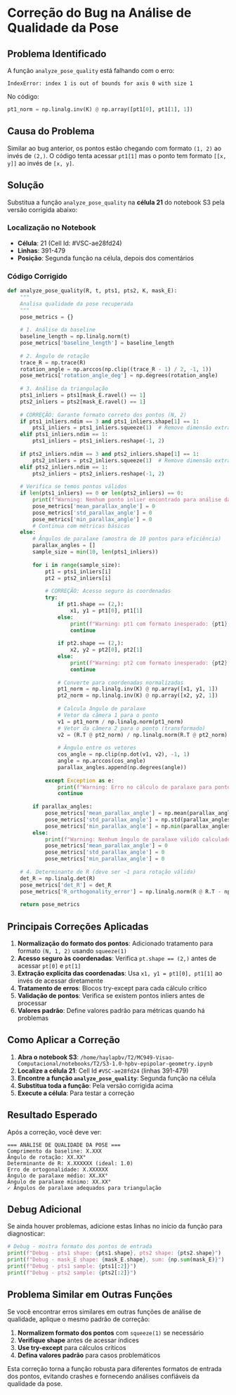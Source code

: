 # Correção do Bug na Análise de Qualidade da Pose

## Problema Identificado

A função `analyze_pose_quality` está falhando com o erro:
```
IndexError: index 1 is out of bounds for axis 0 with size 1
```

No código:
```python
pt1_norm = np.linalg.inv(K) @ np.array([pt1[0], pt1[1], 1])
```

## Causa do Problema

Similar ao bug anterior, os pontos estão chegando com formato `(1, 2)` ao invés de `(2,)`. O código tenta acessar `pt1[1]` mas o ponto tem formato `[[x, y]]` ao invés de `[x, y]`.

## Solução

Substitua a função `analyze_pose_quality` na **célula 21** do notebook S3 pela versão corrigida abaixo:

### Localização no Notebook

- **Célula**: 21 (Cell Id: #VSC-ae28fd24)
- **Linhas**: 391-479
- **Posição**: Segunda função na célula, depois dos comentários

### Código Corrigido

```python
def analyze_pose_quality(R, t, pts1, pts2, K, mask_E):
    """
    Analisa qualidade da pose recuperada
    """
    pose_metrics = {}
    
    # 1. Análise da baseline
    baseline_length = np.linalg.norm(t)
    pose_metrics['baseline_length'] = baseline_length
    
    # 2. Ângulo de rotação
    trace_R = np.trace(R)
    rotation_angle = np.arccos(np.clip((trace_R - 1) / 2, -1, 1))
    pose_metrics['rotation_angle_deg'] = np.degrees(rotation_angle)
    
    # 3. Análise da triangulação
    pts1_inliers = pts1[mask_E.ravel() == 1]
    pts2_inliers = pts2[mask_E.ravel() == 1]
    
    # CORREÇÃO: Garante formato correto dos pontos (N, 2)
    if pts1_inliers.ndim == 3 and pts1_inliers.shape[1] == 1:
        pts1_inliers = pts1_inliers.squeeze(1)  # Remove dimensão extra
    elif pts1_inliers.ndim == 1:
        pts1_inliers = pts1_inliers.reshape(-1, 2)
    
    if pts2_inliers.ndim == 3 and pts2_inliers.shape[1] == 1:
        pts2_inliers = pts2_inliers.squeeze(1)  # Remove dimensão extra
    elif pts2_inliers.ndim == 1:
        pts2_inliers = pts2_inliers.reshape(-1, 2)
    
    # Verifica se temos pontos válidos
    if len(pts1_inliers) == 0 or len(pts2_inliers) == 0:
        print(f"Warning: Nenhum ponto inlier encontrado para análise da pose")
        pose_metrics['mean_parallax_angle'] = 0
        pose_metrics['std_parallax_angle'] = 0
        pose_metrics['min_parallax_angle'] = 0
        # Continua com métricas básicas
    else:
        # Ângulos de paralaxe (amostra de 10 pontos para eficiência)
        parallax_angles = []
        sample_size = min(10, len(pts1_inliers))
        
        for i in range(sample_size):
            pt1 = pts1_inliers[i]
            pt2 = pts2_inliers[i]
            
            # CORREÇÃO: Acesso seguro às coordenadas
            try:
                if pt1.shape == (2,):
                    x1, y1 = pt1[0], pt1[1]
                else:
                    print(f"Warning: pt1 com formato inesperado: {pt1}, shape: {pt1.shape}")
                    continue
                    
                if pt2.shape == (2,):
                    x2, y2 = pt2[0], pt2[1]
                else:
                    print(f"Warning: pt2 com formato inesperado: {pt2}, shape: {pt2.shape}")
                    continue
                
                # Converte para coordenadas normalizadas
                pt1_norm = np.linalg.inv(K) @ np.array([x1, y1, 1])
                pt2_norm = np.linalg.inv(K) @ np.array([x2, y2, 1])
                
                # Calcula ângulo de paralaxe
                # Vetor da câmera 1 para o ponto
                v1 = pt1_norm / np.linalg.norm(pt1_norm)
                # Vetor da câmera 2 para o ponto (transformado)
                v2 = (R.T @ pt2_norm) / np.linalg.norm(R.T @ pt2_norm)
                
                # Ângulo entre os vetores
                cos_angle = np.clip(np.dot(v1, v2), -1, 1)
                angle = np.arccos(cos_angle)
                parallax_angles.append(np.degrees(angle))
                
            except Exception as e:
                print(f"Warning: Erro no cálculo de paralaxe para ponto {i}: {e}")
                continue
        
        if parallax_angles:
            pose_metrics['mean_parallax_angle'] = np.mean(parallax_angles)
            pose_metrics['std_parallax_angle'] = np.std(parallax_angles)
            pose_metrics['min_parallax_angle'] = np.min(parallax_angles)
        else:
            print(f"Warning: Nenhum ângulo de paralaxe válido calculado")
            pose_metrics['mean_parallax_angle'] = 0
            pose_metrics['std_parallax_angle'] = 0
            pose_metrics['min_parallax_angle'] = 0
    
    # 4. Determinante de R (deve ser ~1 para rotação válida)
    det_R = np.linalg.det(R)
    pose_metrics['det_R'] = det_R
    pose_metrics['R_orthogonality_error'] = np.linalg.norm(R @ R.T - np.eye(3))
    
    return pose_metrics
```

## Principais Correções Aplicadas

1. **Normalização do formato dos pontos**: Adicionado tratamento para formato `(N, 1, 2)` usando `squeeze(1)`
2. **Acesso seguro às coordenadas**: Verifica `pt.shape == (2,)` antes de acessar `pt[0]` e `pt[1]`
3. **Extração explícita das coordenadas**: Usa `x1, y1 = pt1[0], pt1[1]` ao invés de acessar diretamente
4. **Tratamento de erros**: Blocos try-except para cada cálculo crítico
5. **Validação de pontos**: Verifica se existem pontos inliers antes de processar
6. **Valores padrão**: Define valores padrão para métricas quando há problemas

## Como Aplicar a Correção

1. **Abra o notebook S3**: `/home/haylapbv/T2/MC949-Visao-Computacional/notebooks/T2/S3-1.0-hpbv-epipolar-geometry.ipynb`
2. **Localize a célula 21**: Cell Id `#VSC-ae28fd24` (linhas 391-479)
3. **Encontre a função `analyze_pose_quality`**: Segunda função na célula
4. **Substitua toda a função**: Pela versão corrigida acima
5. **Execute a célula**: Para testar a correção

## Resultado Esperado

Após a correção, você deve ver:
```
=== ANÁLISE DE QUALIDADE DA POSE ===
Comprimento da baseline: X.XXX
Ângulo de rotação: XX.XX°
Determinante de R: X.XXXXXX (ideal: 1.0)
Erro de ortogonalidade: X.XXXXXX
Ângulo de paralaxe médio: XX.XX°
Ângulo de paralaxe mínimo: XX.XX°
✓ Ângulos de paralaxe adequados para triangulação
```

## Debug Adicional

Se ainda houver problemas, adicione estas linhas no início da função para diagnosticar:

```python
# Debug - mostra formato dos pontos de entrada
print(f"Debug - pts1 shape: {pts1.shape}, pts2 shape: {pts2.shape}")
print(f"Debug - mask_E shape: {mask_E.shape}, sum: {np.sum(mask_E)}")
print(f"Debug - pts1 sample: {pts1[:2]}")
print(f"Debug - pts2 sample: {pts2[:2]}")
```

## Problema Similar em Outras Funções

Se você encontrar erros similares em outras funções de análise de qualidade, aplique o mesmo padrão de correção:

1. **Normalizem formato dos pontos** com `squeeze(1)` se necessário
2. **Verifique shape** antes de acessar índices
3. **Use try-except** para cálculos críticos
4. **Defina valores padrão** para casos problemáticos

Esta correção torna a função robusta para diferentes formatos de entrada dos pontos, evitando crashes e fornecendo análises confiáveis da qualidade da pose.